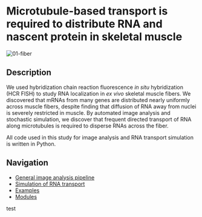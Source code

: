 # Microtubule-based transport is required to distribute RNA and nascent protein in skeletal muscle

<img src="img/01-fiber.png" alt="01-fiber">

## Description
We used hybridization chain reaction fluorescence _in situ_ hybridization (HCR FISH) to study RNA localization in _ex vivo_ skeletal muscle fibers. We discovered that mRNAs from many genes are distributed nearly uniformly across muscle fibers, despite finding that diffusion of RNA away from nuclei is severely restricted in muscle. By automated image analysis and stochastic simulation, we discover that frequent directed transport of RNA along microtubules is required to disperse RNAs across the fiber.

All code used in this study for image analysis and RNA transport simulation is written in Python.

## Navigation
- [General image analysis pipeline](general_pipeline)
- [Simulation of RNA transport](simulation)
- [Examples](examples)
- [Modules](package)

test